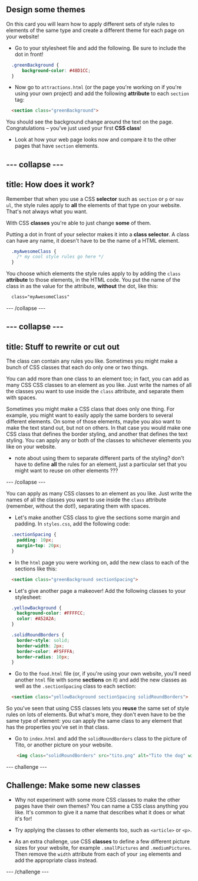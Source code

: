 ## Design some themes

On this card you will learn how to apply different sets of style rules to elements of the same type and create a different theme for each page on your website!

+ Go to your stylesheet file and add the following. Be sure to include the dot in front!
  
```css
  .greenBackground {
      background-color: #48D1CC;
  }
```

+ Now go to `attractions.html` \(or the page you're working on if you're using your own project\) and add the following **attribute** to each `section` tag:

```html
  <section class="greenBackground">
```

You should see the background change around the text on the page. Congratulations – you've just used your first **CSS class**!

+ Look at how your web page looks now and compare it to the other pages that have `section` elements.

--- collapse ---
---
title: How does it work?
---

Remember that when you use a CSS **selector** such as `section` or `p` or `nav ul`, the style rules apply to **all** the elements of that type on your website. That's not always what you want.

With CSS **classes** you're able to just change **some** of them. 

Putting a dot in front of your selector makes it into a **class selector**. A class can have any name, it doesn't have to be the name of a HTML element.

```css
  .myAwesomeClass {
    /* my cool style rules go here */
  }
```

You choose which elements the style rules apply to by adding the `class` **attribute** to those elements, in the HTML code. You put the name of the class in as the value for the attribute, **without** the dot, like this:

```html
  class="myAwesomeClass"
```

--- /collapse ---

--- collapse ---
---
title: Stuff to rewrite or cut out
---

The class can contain any rules you like. Sometimes you might make a bunch of CSS classes that each do only one or two things.

You can add more than one class to an element too; in fact, you can add as many CSS CSS classes to an element as you like. Just write the names of all the classes you want to use inside the `class` attribute, and separate them with spaces.

Sometimes you might make a CSS class that does only one thing. For example, you might want to easily apply the same borders to several different elements. On some of those elements, maybe you also want to make the text stand out, but not on others. In that case you would make one CSS class that defines the border styling, and another that defines the text styling. You can apply any or both of the classes to whichever elements you like on your website.

- note about using them to separate different parts of the styling? don't have to define **all** the rules for an element, just a particular set that you might want to reuse on other elements ???

--- /collapse ---

You can apply as many CSS classes to an element as you like. Just write the names of all the classes you want to use inside the `class` attribute (remember, without the dot!), separating them with spaces.

+ Let's make another CSS class to give the sections some margin and padding. In `styles.css`, add the following code:

```css
  .sectionSpacing {
    padding: 10px;
    margin-top: 20px;
  }
```

+ In the `html` page you were working on, add the new class to each of the sections like this:

```html
  <section class="greenBackground sectionSpacing">
```

+ Let's give another page a makeover! Add the following classes to your stylesheet:

```css
  .yellowBackground {
    background-color: #FFFFCC;
    color: #A52A2A;
  }

  .solidRoundBorders {
    border-style: solid;
    border-width: 2px;
    border-color: #F5FFFA;
    border-radius: 10px;
  }
```

+ Go to the `food.html` file \(or, if you're using your own website, you'll need another `html` file with some **sections** on it\) and add the new classes as well as the `.sectionSpacing` class to each section:

```html
  <section class="yellowBackground sectionSpacing solidRoundBorders">
```

So you've seen that using CSS classes lets you **reuse** the same set of style rules on lots of elements. But what's more, they don't even have to be the same type of element: you can apply the same class to any element that has the properties you've set in that class. 

+ Go to `index.html` and add the `solidRoundBorders` class to the picture of Tito, or another picture on your website.

```html
    <img class="solidRoundBorders" src="tito.png" alt="Tito the dog" width="100px" />
```

--- challenge ---

## Challenge: Make some new classes

+ Why not experiment with some more CSS classes to make the other pages have their own themes? You can name a CSS class anything you like. It's common to give it a name that describes what it does or what it's for!

+ Try applying the classes to other elements too, such as `<article>` or `<p>`.

+ As an extra challenge, use CSS **classes** to define a few different picture sizes for your website, for example `.smallPictures` and `.mediumPictures`. Then remove the `width` attribute from each of your `img` elements and add the appropriate class instead.

--- /challenge ---